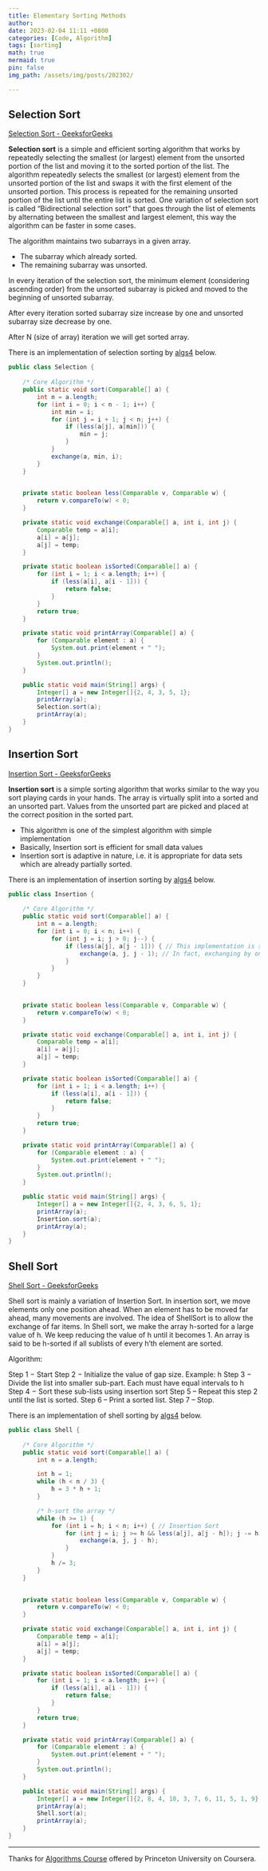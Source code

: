 ```yaml
---
title: Elementary Sorting Methods
author: 
date: 2023-02-04 11:11 +0800
categories: [Code, Algorithm]
tags: [sorting]
math: true
mermaid: true
pin: false
img_path: /assets/img/posts/202302/

---
```



## Selection Sort

[Selection Sort - GeeksforGeeks](https://www.geeksforgeeks.org/selection-sort/)

**Selection sort** is a simple and efficient sorting algorithm that works by repeatedly selecting the smallest (or largest) element from the unsorted portion of the list and moving it to the sorted portion of the list. The algorithm repeatedly selects the smallest (or largest) element from the unsorted portion of the list and swaps it with the first element of the unsorted portion. This process is repeated for the remaining unsorted portion of the list until the entire list is sorted. One variation of selection sort is called “Bidirectional selection sort” that goes through the list of elements by alternating between the smallest and largest element, this way the algorithm can be faster in some cases.

The algorithm maintains two subarrays in a given array.

- The subarray which already sorted. 
- The remaining subarray was unsorted.

In every iteration of the selection sort, the minimum element (considering ascending order) from the unsorted subarray is picked and moved to the beginning of unsorted subarray. 

After every iteration sorted subarray size increase by one and unsorted subarray size decrease by one.

After N (size of array) iteration we will get sorted array.



There is an implementation of selection sorting by [algs4](https://algs4.cs.princeton.edu/code/) below.

```java
public class Selection {
    
    /* Core Algorithm */
    public static void sort(Comparable[] a) {
        int n = a.length;
        for (int i = 0; i < n - 1; i++) {
            int min = i;
            for (int j = i + 1; j < n; j++) {
                if (less(a[j], a[min])) {
                    min = j;
                }
            }
            exchange(a, min, i);
        }
    }

    
    private static boolean less(Comparable v, Comparable w) {
        return v.compareTo(w) < 0;
    }

    private static void exchange(Comparable[] a, int i, int j) {
        Comparable temp = a[i];
        a[i] = a[j];
        a[j] = temp;
    }

    private static boolean isSorted(Comparable[] a) {
        for (int i = 1; i < a.length; i++) {
            if (less(a[i], a[i - 1])) {
                return false;
            }
        }
        return true;
    }

    private static void printArray(Comparable[] a) {
        for (Comparable element : a) {
            System.out.print(element + " ");
        }
        System.out.println();
    }

    public static void main(String[] args) {
        Integer[] a = new Integer[]{2, 4, 3, 5, 1};
        printArray(a);
        Selection.sort(a);
        printArray(a);
    }
}
```

## Insertion Sort

[Insertion Sort - GeeksforGeeks](https://www.geeksforgeeks.org/insertion-sort/)

**Insertion sort** is a simple sorting algorithm that works similar to the way you sort playing cards in your hands. The array is virtually split into a sorted and an unsorted part. Values from the unsorted part are picked and placed at the correct position in the sorted part.

- This algorithm is one of the simplest algorithm with simple implementation
- Basically, Insertion sort is efficient for small data values
- Insertion sort is adaptive in nature, i.e. it is appropriate for data sets which are already partially sorted.



There is an implementation of insertion sorting by [algs4](https://algs4.cs.princeton.edu/code/) below.

```java
public class Insertion {
    
    /* Core Algorithm */
    public static void sort(Comparable[] a) {
        int n = a.length;
        for (int i = 0; i < n; i++) {
            for (int j = i; j > 0; j--) {
                if (less(a[j], a[j - 1])) { // This implementation is similar to Bubble Sort, but not the same.
                    exchange(a, j, j - 1); // In fact, exchanging by only one time is enough.
                }
            }
        }
    }

    
    private static boolean less(Comparable v, Comparable w) {
        return v.compareTo(w) < 0;
    }

    private static void exchange(Comparable[] a, int i, int j) {
        Comparable temp = a[i];
        a[i] = a[j];
        a[j] = temp;
    }

    private static boolean isSorted(Comparable[] a) {
        for (int i = 1; i < a.length; i++) {
            if (less(a[i], a[i - 1])) {
                return false;
            }
        }
        return true;
    }

    private static void printArray(Comparable[] a) {
        for (Comparable element : a) {
            System.out.print(element + " ");
        }
        System.out.println();
    }

    public static void main(String[] args) {
        Integer[] a = new Integer[]{2, 4, 3, 6, 5, 1};
        printArray(a);
        Insertion.sort(a);
        printArray(a);
    }
}
```



## Shell Sort

[Shell Sort - GeeksforGeeks](https://www.geeksforgeeks.org/shellsort/)

Shell sort is mainly a variation of Insertion Sort. In insertion sort, we move elements only one position ahead. When an element has to be moved far ahead, many movements are involved. The idea of ShellSort is to allow the exchange of far items. In Shell sort, we make the array h-sorted for a large value of h. We keep reducing the value of h until it becomes 1. An array is said to be h-sorted if all sublists of every h’th element are sorted.

Algorithm:

Step 1 − Start
Step 2 − Initialize the value of gap size. Example: h
Step 3 − Divide the list into smaller sub-part. Each must have equal intervals to h
Step 4 − Sort these sub-lists using insertion sort
Step 5 – Repeat this step 2 until the list is sorted.
Step 6 – Print a sorted list.
Step 7 – Stop.



There is an implementation of shell sorting by [algs4](https://algs4.cs.princeton.edu/code/) below.

```java
public class Shell {
    
    /* Core Algorithm */
    public static void sort(Comparable[] a) {
        int n = a.length;

        int h = 1;
        while (h < n / 3) {
            h = 3 * h + 1;
        }

        /* h-sort the array */
        while (h >= 1) {
            for (int i = h; i < n; i++) { // Insertion Sort
                for (int j = i; j >= h && less(a[j], a[j - h]); j -= h) {
                    exchange(a, j, j - h);
                }
            }
            h /= 3;
        }
    }

    
    private static boolean less(Comparable v, Comparable w) {
        return v.compareTo(w) < 0;
    }

    private static void exchange(Comparable[] a, int i, int j) {
        Comparable temp = a[i];
        a[i] = a[j];
        a[j] = temp;
    }

    private static boolean isSorted(Comparable[] a) {
        for (int i = 1; i < a.length; i++) {
            if (less(a[i], a[i - 1])) {
                return false;
            }
        }
        return true;
    }

    private static void printArray(Comparable[] a) {
        for (Comparable element : a) {
            System.out.print(element + " ");
        }
        System.out.println();
    }

    public static void main(String[] args) {
        Integer[] a = new Integer[]{2, 8, 4, 10, 3, 7, 6, 11, 5, 1, 9};
        printArray(a);
        Shell.sort(a);
        printArray(a);
    }
}

```



---

Thanks for [Algorithms Course](https://www.coursera.org/learn/algorithms-part1) offered by Princeton University on Coursera. 

